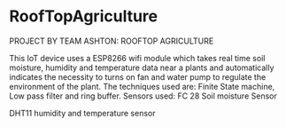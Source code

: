 # RoofTopAgriculture

PROJECT BY TEAM ASHTON: ROOFTOP AGRICULTURE

This IoT device uses a ESP8266 wifi module which takes real time soil moisture, humidity and temperature data near a plants 
and automatically indicates the necessity to turns on fan and water pump to regulate the environment of the plant. 
The techniques used are: Finite State machine, Low pass filter and ring buffer. 
Sensors used: FC 28 Soil moisture Sensor

DHT11 humidity and temperature sensor
